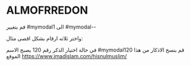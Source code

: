 # ALMOFRREDON
قم بتغيير #mymodal1 
الى #mymodal-- 

واختر ثلاثه ارقام بشكل اقصى 
مثال:

في حالة اختيار الذكر رقم 120 
يصبح الاسم #mymodal120
قم بنسخ الاذكار من هذا الموقع
https://www.imadislam.com/hisnulmuslim/
